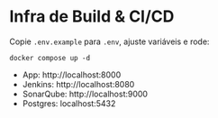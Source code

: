 # Infra de Build & CI/CD
Copie `.env.example` para `.env`, ajuste variáveis e rode:
```
docker compose up -d
```
- App: http://localhost:8000
- Jenkins: http://localhost:8080
- SonarQube: http://localhost:9000
- Postgres: localhost:5432
